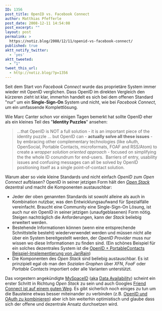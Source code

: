 ```yaml
---
ID: 1356
post_title: OpenID vs. Facebook Connect
author: Matthias Pfefferle
post_date: 2008-12-11 14:54:08
post_excerpt: ""
layout: post
permalink: >
  https://notiz.blog/2008/12/11/openid-vs-facebook-connect/
published: true
aktt_notify_twitter:
  - 'yes'
aktt_tweeted:
  - "1"
tweet_this_url:
  - http://notiz.blog/?p=1356
---
```

Seit dem Start von <em>Facebook Connect</em> wurde das proprietäre System immer wieder mit OpenID verglichen. Dass OpenID im direkten Vergleich den kürzeren zieht ist klar, immerhin handelt es sich bei dem offenen Standard "nur" um ein <strong>Single-Sign-On</strong> System und nicht, wie bei <em>Facebook Connect</em>, um ein umfassende Komplettlösung.

Wie Marc Canter schon vor einigen Tagen bemerkt hat sollte OpenID eher als ein kleines Teil des "<strong>Identity Puzzles</strong>" ansehen:

<blockquote>...that OpenID is NOT a full solution - it is an important piece of the identity puzzle ... but OpenID can - <strong>actually solve all these issues</strong> - by embracing other complementary technologies (like oAuth, OpenSocial, Portable Contacts, microformats, FOAF and RSS/Atom) to create a <em>wrapper solution oriented approach </em>- focused on simplifying the the whole ID conundrum for end-users.&nbsp; Barriers of entry, usability issues and confusing messages can all be solved by OpenID positioning itself as a single point-of-contact solution.</blockquote>

Warum aber so viele kleine Standards und nicht einfach <em>OpenID</em> zum <em>Open Connect</em> aufblasen?
OpenID in seiner jetzigen Form hält den <em><a href="http://notiz.blog/2008/09/23/one-stack-to-access-them-all/">Open Stack</a></em> dezentral und macht die Komponenten austauschbar:

<ul><li>Jeder der oben genannten Standards ist sowohl alleine als auch in Kombination nutzbar, was den Entwicklungsaufwand für Spezialfälle vereinfacht. Braucht eine Community eine Single-Sign-On Lösung, ist auch nur ein OpenID in seiner jetzigen (unaufgeblasenen) Form nötig. Steigen nachträglich die Anforderungen, kann der <em>Stack</em> beliebig erweitert werden.</li>
<li>Bestehende Informationen können (wenn eine entsprechende Schnittstelle besteht) wiederverwendet werden und müssen nicht alle über ein System bereitgestellt werden, der <em>OpenID Provider</em> muss nur wissen wo diese Informationen zu finden sind. (Ein schönes Beispiel für ein solches dezentrales System ist die <a href="http://notiz.blog/2008/10/04/openid-xrds-simple-oauth-und-portable-contacts-perfekt-kombiniert/">OpenID + PortableContacts Beispiel-Implementierung von JanRain</a>)</li>
<li>Die Komponenten des <em>Open Stack</em> sind beliebig austauschbar. Es ist prinzipiell egal ob man den <em>Sozialen Graphen</em> über <em>XFN</em>, <em>FoaF</em> oder <em>Portable Contacts</em> importiert oder alle Varianten unterstützt.</li></ul>

Das vorgestern angekündigte <a href="http://mrtopf.de/blog/en/myspaceid-and-the-myspace-open-platform-arrived-at-developermyspacecom/">MySpaceID</a> (<abbr title="also known as">aka</abbr> <a href="http://notiz.blog/2008/08/15/dataavailability-doch-offener-als-gedacht/">Data Availability</a>) scheint ein erster Schritt in Richtung <em>Open Stack</em> zu sein und auch Googles <a href="http://www.neunetz.com/2008/12/04/facebook-connect-eine-win-win-situation/#comment-4201372">Friend Connect ist auf einem guten Weg</a>. Es gibt sicherlich noch einiges zu tun um die Bausteine etwas besser miteinander zu verbinden (z.B. <a href="http://code.google.com/p/step2/">OpenID und OAuth zu kombinieren</a>) aber ich bin weiterhin optimistisch und glaube dass sich der offene und dezentrale Ansatz durchsetzen wird.